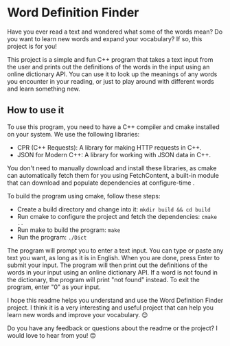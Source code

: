 # Word Definition Finder

Have you ever read a text and wondered what some of the words mean? Do you want to learn new words and expand your vocabulary? If so, this project is for you!

This project is a simple and fun C++ program that takes a text input from the user and prints out the definitions of the words in the input using an online dictionary API. You can use it to look up the meanings of any words you encounter in your reading, or just to play around with different words and learn something new.

## How to use it

To use this program, you need to have a C++ compiler and cmake installed on your system. We use the following libraries:

- CPR (C++ Requests): A library for making HTTP requests in C++.
- JSON for Modern C++: A library for working with JSON data in C++.

You don't need to manually download and install these libraries, as cmake can automatically fetch them for you using FetchContent, a built-in module that can download and populate dependencies at configure-time .

To build the program using cmake, follow these steps:

- Create a build directory and change into it: `mkdir build && cd build`
- Run cmake to configure the project and fetch the dependencies: `cmake ..`
- Run make to build the program: `make`
- Run the program: `./Dict`

The program will prompt you to enter a text input. You can type or paste any text you want, as long as it is in English. When you are done, press Enter to submit your input. The program will then print out the definitions of the words in your input using an online dictionary API. If a word is not found in the dictionary, the program will print "not found" instead. To exit the program, enter "0" as your input.

I hope this readme helps you understand and use the Word Definition Finder project. I think it is a very interesting and useful project that can help you learn new words and improve your vocabulary. 😊

Do you have any feedback or questions about the readme or the project? I would love to hear from you! 😊
